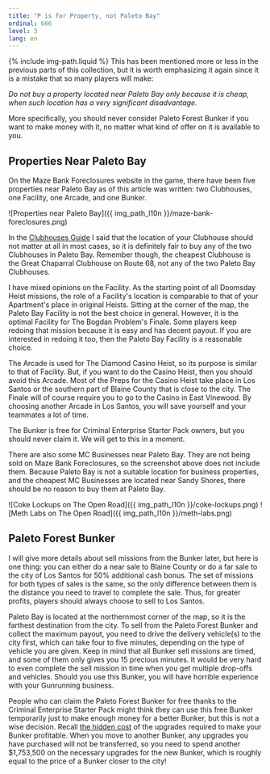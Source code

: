 ```yaml
---
title: "P is for Property, not Paleto Bay"
ordinal: 666
level: 3
lang: en
---
```

{% include img-path.liquid %}
This has been mentioned more or less in the previous parts of this collection,
but it is worth emphasizing it again since it is a mistake that so many players
will make:

*Do not buy a property located near Paleto Bay only because it is cheap, when
such location has a very significant disadvantage.*

More specifically, you should never consider Paleto Forest Bunker if you want
to make money with it, no matter what kind of offer on it is available to you.

## Properties Near Paleto Bay

On the Maze Bank Foreclosures website in the game, there have been five
properties near Paleto Bay as of this article was written: two Clubhouses, one
Facility, one Arcade, and one Bunker.

![Properties near Paleto Bay]({{ img_path_l10n }}/maze-bank-foreclosures.png)

In the [Clubhouses Guide](clubhouses-guide) I said that the location of your
Clubhouse should not matter at all in most cases, so it is definitely fair to
buy any of the two Clubhouses in Paleto Bay. Remember though, the cheapest
Clubhouse is the Great Chaparral Clubhouse on Route 68, not any of the two
Paleto Bay Clubhouses.

I have mixed opinions on the Facility. As the starting point of all Doomsday
Heist missions, the role of a Facility's location is comparable to that of your
Apartment's place in original Heists. Sitting at the corner of the map, the
Paleto Bay Facility is not the best choice in general. However, it is the
optimal Facility for The Bogdan Problem's Finale. Some players keep redoing
that mission because it is easy and has decent payout. If you are interested in
redoing it too, then the Paleto Bay Facility is a reasonable choice.

The Arcade is used for The Diamond Casino Heist, so its purpose is similar to
that of Facility. But, if you want to do the Casino Heist, then you should
avoid this Arcade. Most of the Preps for the Casino Heist take place in Los
Santos or the southern part of Blaine County that is close to the city. The
Finale will of course require you to go to the Casino in East Vinewood. By
choosing another Arcade in Los Santos, you will save yourself and your
teammates a lot of time.

The Bunker is free for Criminal Enterprise Starter Pack owners, but you should
never claim it. We will get to this in a moment.

There are also some MC Businesses near Paleto Bay. They are not being sold on
Maze Bank Foreclosures, so the screenshot above does not include them. Because
Paleto Bay is not a suitable location for business properties, and the cheapest
MC Businesses are located near Sandy Shores, there should be no reason to buy
them at Paleto Bay.

![Coke Lockups on The Open Road]({{ img_path_l10n }}/coke-lockups.png)
![Meth Labs on The Open Road]({{ img_path_l10n }}/meth-labs.png)

## Paleto Forest Bunker

I will give more details about sell missions from the Bunker later, but here is
one thing: you can either do a near sale to Blaine County or do a far sale to
the city of Los Santos for 50% additional cash bonus. The set of missions for
both types of sales is the same, so the only difference between them is the
distance you need to travel to complete the sale. Thus, for greater profits,
players should always choose to sell to Los Santos.

Paleto Bay is located at the northernmost corner of the map, so it is the
farthest destination from the city. To sell from the Paleto Forest Bunker and
collect the maximum payout, you need to drive the delivery vehicle(s) to the
city first, which can take four to five minutes, depending on the type of
vehicle you are given. Keep in mind that all Bunker sell missions are timed,
and some of them only gives you 15 precious minutes. It would be very hard to
even complete the sell mission in time when you get multiple drop-offs and
vehicles. Should you use this Bunker, you will have horrible experience with
your Gunrunning business.

People who can claim the Paleto Forest Bunker for free thanks to the Criminal
Enterprise Starter Pack might think they can use this free Bunker temporarily
just to make enough money for a better Bunker, but this is not a wise decision.
Recall [the hidden cost](the-hidden-cost) of the upgrades required to make your
Bunker profitable.  When you move to another Bunker, any upgrades you have
purchased will not be transferred, so you need to spend another $1,753,500 on
the necessary upgrades for the new Bunker, which is roughly equal to the price
of a Bunker closer to the city!
